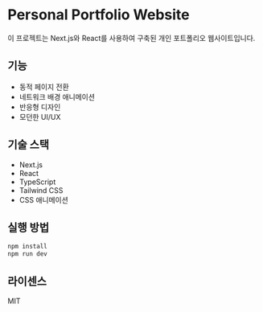 # Personal Portfolio Website

이 프로젝트는 Next.js와 React를 사용하여 구축된 개인 포트폴리오 웹사이트입니다.

## 기능

- 동적 페이지 전환
- 네트워크 배경 애니메이션
- 반응형 디자인
- 모던한 UI/UX

## 기술 스택

- Next.js
- React
- TypeScript
- Tailwind CSS
- CSS 애니메이션

## 실행 방법

```bash
npm install
npm run dev
```

## 라이센스

MIT